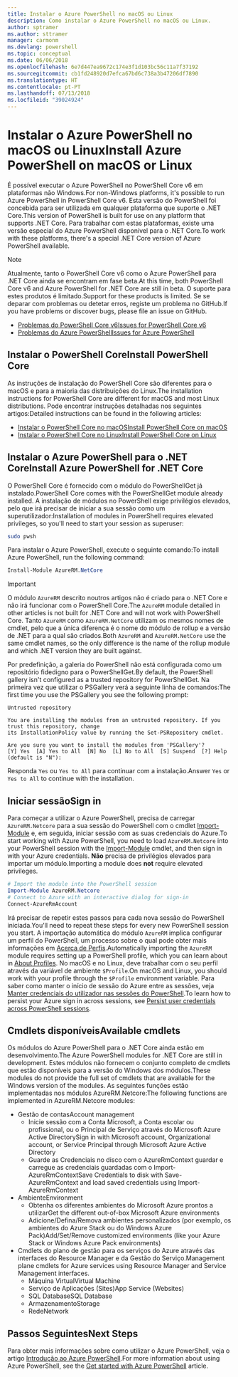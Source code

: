 ```yaml
---
title: Instalar o Azure PowerShell no macOS ou Linux
description: Como instalar o Azure PowerShell no macOS ou Linux.
author: sptramer
ms.author: sttramer
manager: carmonm
ms.devlang: powershell
ms.topic: conceptual
ms.date: 06/06/2018
ms.openlocfilehash: 6e7d447ea9672c174e3f1d103bc56c11a7f37192
ms.sourcegitcommit: cb1fd248920d7efca67bd6c738a3b47206df7890
ms.translationtype: HT
ms.contentlocale: pt-PT
ms.lasthandoff: 07/13/2018
ms.locfileid: "39024924"
---
```

# <a name="install-azure-powershell-on-macos-or-linux"></a><span data-ttu-id="1bca5-103">Instalar o Azure PowerShell no macOS ou Linux</span><span class="sxs-lookup"><span data-stu-id="1bca5-103">Install Azure PowerShell on macOS or Linux</span></span>

<span data-ttu-id="1bca5-104">É possível executar o Azure PowerShell no PowerShell Core v6 em plataformas não Windows.</span><span class="sxs-lookup"><span data-stu-id="1bca5-104">For non-Windows platforms, it's possible to run Azure PowerShell in PowerShell Core v6.</span></span> <span data-ttu-id="1bca5-105">Esta versão do PowerShell foi concebida para ser utilizada em qualquer plataforma que suporte o .NET Core.</span><span class="sxs-lookup"><span data-stu-id="1bca5-105">This version of PowerShell is built for use on any platform that supports .NET Core.</span></span> <span data-ttu-id="1bca5-106">Para trabalhar com estas plataformas, existe uma versão especial do Azure PowerShell disponível para o .NET Core.</span><span class="sxs-lookup"><span data-stu-id="1bca5-106">To work with these platforms, there's a special .NET Core version of Azure PowerShell available.</span></span>

> [!NOTE]
> <span data-ttu-id="1bca5-107">Atualmente, tanto o PowerShell Core v6 como o Azure PowerShell para .NET Core ainda se encontram em fase beta.</span><span class="sxs-lookup"><span data-stu-id="1bca5-107">At this time, both PowerShell Core v6 and Azure PowerShell for .NET Core are still in beta.</span></span>
> <span data-ttu-id="1bca5-108">O suporte para estes produtos é limitado.</span><span class="sxs-lookup"><span data-stu-id="1bca5-108">Support for these products is limited.</span></span> <span data-ttu-id="1bca5-109">Se se deparar com problemas ou detetar erros, registe um problema no GitHub.</span><span class="sxs-lookup"><span data-stu-id="1bca5-109">If you have problems or discover bugs, please file an issue on GitHub.</span></span>
>
> * [<span data-ttu-id="1bca5-110">Problemas do PowerShell Core v6</span><span class="sxs-lookup"><span data-stu-id="1bca5-110">Issues for PowerShell Core v6</span></span>](https://github.com/PowerShell/PowerShell/issues)
> * [<span data-ttu-id="1bca5-111">Problemas do Azure PowerShell</span><span class="sxs-lookup"><span data-stu-id="1bca5-111">Issues for Azure PowerShell</span></span>](https://github.com/azure/azure-docs-powershell/issues)

## <a name="install-powershell-core"></a><span data-ttu-id="1bca5-112">Instalar o PowerShell Core</span><span class="sxs-lookup"><span data-stu-id="1bca5-112">Install PowerShell Core</span></span>

<span data-ttu-id="1bca5-113">As instruções de instalação do PowerShell Core são diferentes para o macOS e para a maioria das distribuições do Linux.</span><span class="sxs-lookup"><span data-stu-id="1bca5-113">The installation instructions for PowerShell Core are different for macOS and most Linux distributions.</span></span>
<span data-ttu-id="1bca5-114">Pode encontrar instruções detalhadas nos seguintes artigos:</span><span class="sxs-lookup"><span data-stu-id="1bca5-114">Detailed instructions can be found in the following articles:</span></span>

* [<span data-ttu-id="1bca5-115">Instalar o PowerShell Core no macOS</span><span class="sxs-lookup"><span data-stu-id="1bca5-115">Install PowerShell Core on macOS</span></span>](/powershell/scripting/setup/installing-powershell-core-on-macos)
* [<span data-ttu-id="1bca5-116">Instalar o PowerShell Core no Linux</span><span class="sxs-lookup"><span data-stu-id="1bca5-116">Install PowerShell Core on Linux</span></span>](/powershell/scripting/setup/installing-powershell-core-on-linux)

## <a name="install-azure-powershell-for-net-core"></a><span data-ttu-id="1bca5-117">Instalar o Azure PowerShell para o .NET Core</span><span class="sxs-lookup"><span data-stu-id="1bca5-117">Install Azure PowerShell for .NET Core</span></span>

<span data-ttu-id="1bca5-118">O PowerShell Core é fornecido com o módulo do PowerShellGet já instalado.</span><span class="sxs-lookup"><span data-stu-id="1bca5-118">PowerShell Core comes with the PowerShellGet module already installed.</span></span> <span data-ttu-id="1bca5-119">A instalação de módulos no PowerShell exige privilégios elevados, pelo que irá precisar de iniciar a sua sessão como um superutilizador:</span><span class="sxs-lookup"><span data-stu-id="1bca5-119">Installation of modules in PowerShell requires elevated privileges, so you'll need to start your session as superuser:</span></span>

```bash
sudo pwsh
```

<span data-ttu-id="1bca5-120">Para instalar o Azure PowerShell, execute o seguinte comando:</span><span class="sxs-lookup"><span data-stu-id="1bca5-120">To install Azure PowerShell, run the following command:</span></span>

```powershell
Install-Module AzureRM.NetCore
```

> [!IMPORTANT]
> <span data-ttu-id="1bca5-121">O módulo `AzureRM` descrito noutros artigos não é criado para o .NET Core e não irá funcionar com o PowerShell Core.</span><span class="sxs-lookup"><span data-stu-id="1bca5-121">The `AzureRM` module detailed in other articles is not built for .NET Core and will not work with PowerShell Core.</span></span> <span data-ttu-id="1bca5-122">Tanto `AzureRM` como `AzureRM.NetCore` utilizam os mesmos nomes de cmdlet, pelo que a única diferença é o nome do módulo de rollup e a versão de .NET para a qual são criados.</span><span class="sxs-lookup"><span data-stu-id="1bca5-122">Both `AzureRM` and `AzureRM.NetCore` use the same cmdlet names, so the only difference is the name of the rollup module and which .NET version they are built against.</span></span>

<span data-ttu-id="1bca5-123">Por predefinição, a galeria do PowerShell não está configurada como um repositório fidedigno para o PowerShellGet.</span><span class="sxs-lookup"><span data-stu-id="1bca5-123">By default, the PowerShell gallery isn't configured as a trusted repository for PowerShellGet.</span></span> <span data-ttu-id="1bca5-124">Na primeira vez que utilizar o PSGallery verá a seguinte linha de comandos:</span><span class="sxs-lookup"><span data-stu-id="1bca5-124">The first time you use the PSGallery you see the following prompt:</span></span>

```output
Untrusted repository

You are installing the modules from an untrusted repository. If you trust this repository, change
its InstallationPolicy value by running the Set-PSRepository cmdlet.

Are you sure you want to install the modules from 'PSGallery'?
[Y] Yes  [A] Yes to All  [N] No  [L] No to All  [S] Suspend  [?] Help (default is "N"):
```

<span data-ttu-id="1bca5-125">Responda `Yes` ou `Yes to All` para continuar com a instalação.</span><span class="sxs-lookup"><span data-stu-id="1bca5-125">Answer `Yes` or `Yes to All` to continue with the installation.</span></span>

## <a name="sign-in"></a><span data-ttu-id="1bca5-126">Iniciar sessão</span><span class="sxs-lookup"><span data-stu-id="1bca5-126">Sign in</span></span>

<span data-ttu-id="1bca5-127">Para começar a utilizar o Azure PowerShell, precisa de carregar `AzureRM.Netcore` para a sua sessão do PowerShell com o cmdlet [Import-Module](/powershell/module/Microsoft.PowerShell.Core/Import-Module) e, em seguida, iniciar sessão com as suas credenciais do Azure.</span><span class="sxs-lookup"><span data-stu-id="1bca5-127">To start working with Azure PowerShell, you need to load `AzureRM.Netcore` into your PowerShell session with the [Import-Module](/powershell/module/Microsoft.PowerShell.Core/Import-Module) cmdlet, and then sign in with your Azure credentials.</span></span> <span data-ttu-id="1bca5-128">__Não__ precisa de privilégios elevados para importar um módulo.</span><span class="sxs-lookup"><span data-stu-id="1bca5-128">Importing a module does __not__ require elevated privileges.</span></span>

```powershell
# Import the module into the PowerShell session
Import-Module AzureRM.Netcore
# Connect to Azure with an interactive dialog for sign-in
Connect-AzureRmAccount
```

<span data-ttu-id="1bca5-129">Irá precisar de repetir estes passos para cada nova sessão do PowerShell iniciada.</span><span class="sxs-lookup"><span data-stu-id="1bca5-129">You'll need to repeat these steps for every new PowerShell session you start.</span></span> <span data-ttu-id="1bca5-130">A importação automática do módulo `AzureRM` implica configurar um perfil do PowerShell, um processo sobre o qual pode obter mais informações em [Acerca de Perfis](/powershell/module/microsoft.powershell.core/about/about_profiles).</span><span class="sxs-lookup"><span data-stu-id="1bca5-130">Automatically importing the `AzureRM` module requires setting up a PowerShell profile, which you can learn about in [About Profiles](/powershell/module/microsoft.powershell.core/about/about_profiles).</span></span>
<span data-ttu-id="1bca5-131">No macOS e no Linux, deve trabalhar com o seu perfil através da variável de ambiente `$Profile`.</span><span class="sxs-lookup"><span data-stu-id="1bca5-131">On macOS and Linux, you should work with your profile through the `$Profile` environment variable.</span></span> <span data-ttu-id="1bca5-132">Para saber como manter o início de sessão do Azure entre as sessões, veja [Manter credenciais do utilizador nas sessões do PowerShell](context-persistence.md).</span><span class="sxs-lookup"><span data-stu-id="1bca5-132">To learn how to persist your Azure sign in across sessions, see [Persist user credentials across PowerShell sessions](context-persistence.md).</span></span>

## <a name="available-cmdlets"></a><span data-ttu-id="1bca5-133">Cmdlets disponíveis</span><span class="sxs-lookup"><span data-stu-id="1bca5-133">Available cmdlets</span></span>

<span data-ttu-id="1bca5-134">Os módulos do Azure PowerShell para o .NET Core ainda estão em desenvolvimento.</span><span class="sxs-lookup"><span data-stu-id="1bca5-134">The Azure PowerShell modules for .NET Core are still in development.</span></span> <span data-ttu-id="1bca5-135">Estes módulos não fornecem o conjunto completo de cmdlets que estão disponíveis para a versão do Windows dos módulos.</span><span class="sxs-lookup"><span data-stu-id="1bca5-135">These modules do not provide the full set of cmdlets that are available for the Windows version of the modules.</span></span> <span data-ttu-id="1bca5-136">As seguintes funções estão implementadas nos módulos AzureRM.Netcore:</span><span class="sxs-lookup"><span data-stu-id="1bca5-136">The following functions are implemented in AzureRM.Netcore modules:</span></span>

* <span data-ttu-id="1bca5-137">Gestão de contas</span><span class="sxs-lookup"><span data-stu-id="1bca5-137">Account management</span></span>
  * <span data-ttu-id="1bca5-138">Inicie sessão com a Conta Microsoft, a Conta escolar ou profissional, ou o Principal de Serviço através do Microsoft Azure Active Directory</span><span class="sxs-lookup"><span data-stu-id="1bca5-138">Sign in with Microsoft account, Organizational account, or Service Principal through Microsoft Azure Active Directory</span></span>
  * <span data-ttu-id="1bca5-139">Guarde as Credenciais no disco com o AzureRmContext guardar e carregue as credenciais guardadas com o Import-AzureRmContext</span><span class="sxs-lookup"><span data-stu-id="1bca5-139">Save Credentials to disk with Save-AzureRmContext and load saved credentials using Import-AzureRmContext</span></span>
* <span data-ttu-id="1bca5-140">Ambiente</span><span class="sxs-lookup"><span data-stu-id="1bca5-140">Environment</span></span>
  * <span data-ttu-id="1bca5-141">Obtenha os diferentes ambientes do Microsoft Azure prontos a utilizar</span><span class="sxs-lookup"><span data-stu-id="1bca5-141">Get the different out-of-box Microsoft Azure environments</span></span>
  * <span data-ttu-id="1bca5-142">Adicione/Defina/Remova ambientes personalizados (por exemplo, os ambientes do Azure Stack ou do Windows Azure Pack)</span><span class="sxs-lookup"><span data-stu-id="1bca5-142">Add/Set/Remove customized environments (like your Azure Stack or Windows Azure Pack environments)</span></span>
* <span data-ttu-id="1bca5-143">Cmdlets do plano de gestão para os serviços do Azure através das interfaces do Resource Manager e da Gestão do Serviço.</span><span class="sxs-lookup"><span data-stu-id="1bca5-143">Management plane cmdlets for Azure services using Resource Manager and Service Management interfaces.</span></span>
  * <span data-ttu-id="1bca5-144">Máquina Virtual</span><span class="sxs-lookup"><span data-stu-id="1bca5-144">Virtual Machine</span></span>
  * <span data-ttu-id="1bca5-145">Serviço de Aplicações (Sites)</span><span class="sxs-lookup"><span data-stu-id="1bca5-145">App Service (Websites)</span></span>
  * <span data-ttu-id="1bca5-146">SQL Database</span><span class="sxs-lookup"><span data-stu-id="1bca5-146">SQL Database</span></span>
  * <span data-ttu-id="1bca5-147">Armazenamento</span><span class="sxs-lookup"><span data-stu-id="1bca5-147">Storage</span></span>
  * <span data-ttu-id="1bca5-148">Rede</span><span class="sxs-lookup"><span data-stu-id="1bca5-148">Network</span></span>

## <a name="next-steps"></a><span data-ttu-id="1bca5-149">Passos Seguintes</span><span class="sxs-lookup"><span data-stu-id="1bca5-149">Next Steps</span></span>

<span data-ttu-id="1bca5-150">Para obter mais informações sobre como utilizar o Azure PowerShell, veja o artigo [Introdução ao Azure PowerShell](get-started-azureps.md).</span><span class="sxs-lookup"><span data-stu-id="1bca5-150">For more information about using Azure PowerShell, see the [Get started with Azure PowerShell](get-started-azureps.md) article.</span></span>
